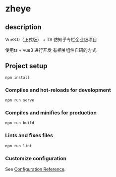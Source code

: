 # zheye
## description

Vue3.0（正式版） + TS 仿知乎专栏企业级项目

使用ts + vue3 进行开发  有相关组件自研的方式.

## Project setup
```
npm install
```

### Compiles and hot-reloads for development
```
npm run serve
```

### Compiles and minifies for production
```
npm run build
```

### Lints and fixes files
```
npm run lint
```

### Customize configuration
See [Configuration Reference](https://cli.vuejs.org/config/).
